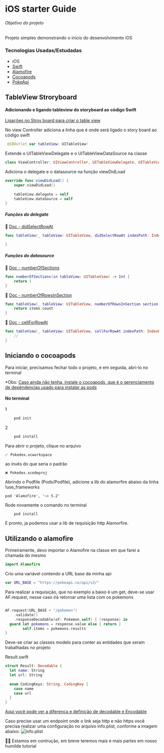 # iOS starter Guide
###### Objetivo do projeto

Projeto simples demonstrando o inicio do desenvolvimento iOS

### Tecnologias Usadas/Estudadas
- iOS
- [Swift](https://www.apple.com/br/swift/)
- [Alamofire](https://github.com/Alamofire/Alamofire)
- [Cocoapods](https://cocoapods.org/)
- [PokeApi](https://pokeapi.co/)

## TableView Stroryboard

#### Adicionando e ligando tableview do storyboard ao código Swift
[Ligações no Stroy board para criar o table view](https://github.com/BersonCrios/pokedex-ios/blob/main/Pokedex/imgs/storyboard-init-table.png)

No view Controller adiciona a linha que é onde será ligado o story board ao código swift
```swift
 @IBOutlet var tableView: UITableView!
```

Extende o UITableViewDelegate e o UITableViewDataSource na classe
```swift
class ViewController: UIViewController, UITableViewDelegate, UITableViewDataSource {
```

Adiciona o delegate e o datasource na função viewDidLoad
 ```swift
 override func viewDidLoad() {
     super.viewDidLoad()
     
     tableView.delegate = self
     tableView.dataSource = self
 }
 ```
 
 ##### Funções do delegate
 📄 [Doc - didSelectRowAt](https://developer.apple.com/documentation/uikit/uitableviewdelegate/1614877-tableview) 
  ```swift
  func tableView(_ tableView: UITableView, didSelectRowAt indexPath: IndexPath) {

  }
```

##### Funções do datasource 
📄 [Doc - numberOfSections](https://developer.apple.com/documentation/uikit/uitableviewdatasource/1614860-numberofsections) 
```swift
func numberOfSections(in tableView: UITableView) -> Int {
    return 1
}
```
📄 [Doc - numberOfRowsInSection](https://developer.apple.com/documentation/uikit/uitableviewdatasource/1614931-tableview) 
```swift
func tableView(_ tableView: UITableView, numberOfRowsInSection section: Int) -> Int {
    return items.count
}
```
📄 [Doc - cellForRowAt](https://developer.apple.com/documentation/uikit/uitableviewdatasource/1614861-tableview) 
```swift
func tableView(_ tableView: UITableView, cellForRowAt indexPath: IndexPath) -> UITableViewCell {
    //
}
```
## Iniciando o cocoapods

Para iniciar, precisamos fechar todo o projeto, e em seguida, abri-lo no terminal

*Obs: [Caso ainda não tenha, instale o cocoapods, que é o gerenciamento de depêndencias usado para instalar as pods](https://cocoapods.org/)
#### No terminal
1
```powershell
    pod init
```

2
```powershell
    pod install
```

Para abrir o projeto, clique no arquivo 
```
✅ Pokedex.xcworkspace
```
ao invés do que seria o padrão 
 ```
 ❌ Pokedex.xcodeproj
```
Abrindo o Podfile (Pods/Podfile), adicione a lib do alamorfire abaixo da linha !use_frameworks

```
pod 'Alamofire', '~> 5.2'
```
Rode novamente o comando no terminal

```powershell
    pod install
```

E pronto, ja podemos usar a lib de requisição http Alamorfire.


## Utilizando o alamofire
Primeiramente, devo importar o Alamofire na classe em que farei a chamada do mesmo
```swift
import Alamofire
```

Crio uma variável contendo a URL base da minha api 
```swift
var URL_BASE = "https://pokeapi.co/api/v2/"

```

Para realizar a requisição, que no exemplo a baixo é um get, deve-se usar AF.request, nesse caso irá retornar uma lista com os pokemons
```swift

AF.request(URL_BASE + "/pokemon")
    .validate()
    .responseDecodable(of: Pokemon.self) { (response) in
  guard let pokemons = response.value else { return }
        self.items = pokemons.results
}
```

Deve-se criar as classes modelo para conter as entidades que seram trabalhadas no projeto

Result.swift
```swift
struct Result: Decodable {
  let name: String
  let url: String
  
  enum CodingKeys: String, CodingKey {
    case name
    case url
  }
}
```
[Aqui você pode ver a diferença e definição de decodable e Encodable](https://pt.stackoverflow.com/questions/404533/qual-%C3%A9-a-diferen%C3%A7a-entre-codable-e-decodable)

Caso precise usar um endpoint onde o link seja http e não https você precisa realizar uma configuração no arquivo info.plist, conforme a imagem abaixo: 
![info.plist](imgs/infoplist_http_cleartexttrafic)

👷🏾 Estamos em contrução, em breve teremos mais e mais partes em nosso humilde tutorial 
